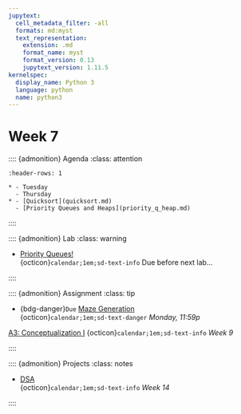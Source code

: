 ```yaml
---
jupytext:
  cell_metadata_filter: -all
  formats: md:myst
  text_representation:
    extension: .md
    format_name: myst
    format_version: 0.13
    jupytext_version: 1.11.5
kernelspec:
  display_name: Python 3
  language: python
  name: python3
---
```


# Week 7

:::: {admonition} Agenda
:class: attention

``` {list-table}
:header-rows: 1

* - Tuesday
  - Thursday
* - [Quicksort](quicksort.md)
  - [Priority Queues and Heaps](priority_q_heap.md)

```

::::

:::: {admonition} Lab
:class: warning

- [Priority Queues!](labs/lab-07/readme.md)  
{octicon}`calendar;1em;sd-text-info` Due before next lab...

::::

:::: {admonition} Assignment
:class: tip

- {bdg-danger}`Due` [Maze Generation](assignments/a2/readme.md)  
{octicon}`calendar;1em;sd-text-danger`  _Monday, 11:59p_

[A3: Conceptualization I](https://github.com/js-uri/csc-212-fa22/blob/master/homeworks/homework-3/assignment-3.pdf)
{octicon}`calendar;1em;sd-text-info` _Week 9_

::::

:::: {admonition} Projects
:class: notes

- [DSA](projects/tp_rubric.md)  
{octicon}`calendar;1em;sd-text-info`  _Week 14_

::::
